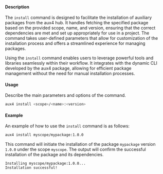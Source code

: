 #### Description

The `install` command is designed to facilitate the installation of auxiliary packages from the aux4 hub. It handles fetching the specified package based on the provided scope, name, and version, ensuring that the correct dependencies are met and set up appropriately for use in a project. The command takes user-defined parameters that allow for customization of the installation process and offers a streamlined experience for managing packages.

Using the `install` command enables users to leverage powerful tools and libraries seamlessly within their workflow. It integrates with the dynamic CLI developed by the aux4 package, allowing for efficient package management without the need for manual installation processes.

#### Usage

Describe the main parameters and options of the command.

```bash
aux4 install <scope>/<name>:<version>
```

#### Example

An example of how to use the `install` command is as follows:

```bash
aux4 install myscope/mypackage:1.0.0
```

This command will initiate the installation of the package `mypackage` version `1.0.0` under the scope `myscope`. The output will confirm the successful installation of the package and its dependencies.

```text
Installing myscope/mypackage:1.0.0...
Installation successful!
```